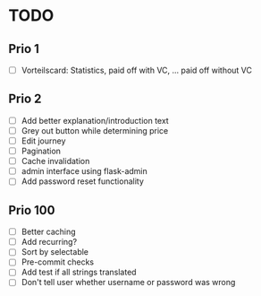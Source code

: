 # TODO

## Prio 1
- [ ] Vorteilscard: Statistics, paid off with VC, ... paid off without VC

## Prio 2
- [ ] Add better explanation/introduction text
- [ ] Grey out button while determining price
- [ ] Edit journey
- [ ] Pagination
- [ ] Cache invalidation
- [ ] admin interface using flask-admin
- [ ] Add password reset functionality

## Prio 100
- [ ] Better caching
- [ ] Add recurring?
- [ ] Sort by selectable
- [ ] Pre-commit checks
- [ ] Add test if all strings translated
- [ ] Don't tell user whether username or password was wrong